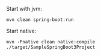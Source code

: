 

Start with jvm:

```shell
mvn clean spring-boot:run
```

Start native:

```shell
mvn -Pnative clean native:compile
./target/SampleSpringBoot3Project
```

